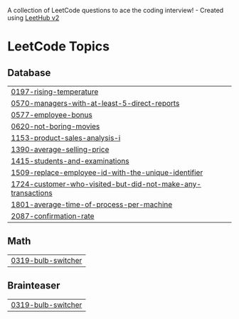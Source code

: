 A collection of LeetCode questions to ace the coding interview! - Created using [LeetHub v2](https://github.com/arunbhardwaj/LeetHub-2.0)
<!---LeetCode Topics Start-->
# LeetCode Topics
## Database
|  |
| ------- |
| [0197-rising-temperature](https://github.com/TalhaRehman2567/SQL-50/tree/master/0197-rising-temperature) |
| [0570-managers-with-at-least-5-direct-reports](https://github.com/TalhaRehman2567/SQL-50/tree/master/0570-managers-with-at-least-5-direct-reports) |
| [0577-employee-bonus](https://github.com/TalhaRehman2567/SQL-50/tree/master/0577-employee-bonus) |
| [0620-not-boring-movies](https://github.com/TalhaRehman2567/SQL-50/tree/master/0620-not-boring-movies) |
| [1153-product-sales-analysis-i](https://github.com/TalhaRehman2567/SQL-50/tree/master/1153-product-sales-analysis-i) |
| [1390-average-selling-price](https://github.com/TalhaRehman2567/SQL-50/tree/master/1390-average-selling-price) |
| [1415-students-and-examinations](https://github.com/TalhaRehman2567/SQL-50/tree/master/1415-students-and-examinations) |
| [1509-replace-employee-id-with-the-unique-identifier](https://github.com/TalhaRehman2567/SQL-50/tree/master/1509-replace-employee-id-with-the-unique-identifier) |
| [1724-customer-who-visited-but-did-not-make-any-transactions](https://github.com/TalhaRehman2567/SQL-50/tree/master/1724-customer-who-visited-but-did-not-make-any-transactions) |
| [1801-average-time-of-process-per-machine](https://github.com/TalhaRehman2567/SQL-50/tree/master/1801-average-time-of-process-per-machine) |
| [2087-confirmation-rate](https://github.com/TalhaRehman2567/SQL-50/tree/master/2087-confirmation-rate) |
## Math
|  |
| ------- |
| [0319-bulb-switcher](https://github.com/TalhaRehman2567/SQL-50/tree/master/0319-bulb-switcher) |
## Brainteaser
|  |
| ------- |
| [0319-bulb-switcher](https://github.com/TalhaRehman2567/SQL-50/tree/master/0319-bulb-switcher) |
<!---LeetCode Topics End-->
